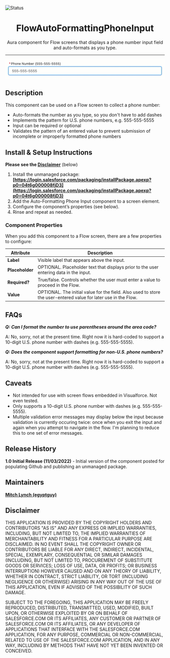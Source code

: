


![Status](https://img.shields.io/badge/status-Beta-yellowgreen)

<h1 align="center">FlowAutoFormattingPhoneInput</h1>

<p align="center">Aura component for Flow screens that displays a phone number input field and auto-formats as you type.</p>

---

![Animated preview](/media-preview-animated.gif)

## Description

This component can be used on a Flow screen to collect a phone number:

* Auto-formats the number as you type, so you don't have to add dashes
* Implements the pattern for U.S. phone numbers, e.g. 555-555-5555
* Input can be required or optional
* Validates the pattern of an entered value to prevent submission of incomplete or improperly formatted phone numbers

## Install & Setup Instructions

**Please see the [Disclaimer](https://github.com/egyptguy/flowAutoFormattingPhoneInput#disclaimer)** (below)

1. Install the unmanaged package:  **[https://login.salesforce.com/packaging/installPackage.apexp?p0=04t6g000008fjD3](https://login.salesforce.com/packaging/installPackage.apexp?p0=04t6g000008fjD3)**
2. Add the Auto-Formatting Phone Input component to a screen element.
3. Configure the component’s properties (see below).
4. Rinse and repeat as needed.

### Component Properties

When you add this component to a Flow screen, there are a few properties to configure:

| Attribute        | Description |
| ---------------- | ------------- |
| **Label** 		   | Visible label that appears above the input. |
| **Placeholder**  | OPTIONAL.  Placeholder text that displays prior to the user entering data in the input. |
| **Required?**		 | True/false.  Controls whether the user must enter a value to proceed in the Flow. |
| **Value**	       | OPTIONAL.  The initial value for the field.  Also used to store the user-entered value for later use in the Flow. |

## FAQs

**_Q: Can I format the number to use parentheses around the area code?_**

A: No, sorry, not at the present time. Right now it is hard-coded to support a 10-digit U.S. phone number with dashes (e.g. 555-555-5555).

**_Q: Does the component support formatting for non-U.S. phone numbers?_**

A: No, sorry, not at the present time. Right now it is hard-coded to support a 10-digit U.S. phone number with dashes (e.g. 555-555-5555).

## Caveats
* Not intended for use with screen flows embedded in Visualforce. Not even tested.
* Only supports a 10-digit U.S. phone number with dashes (e.g. 555-555-5555).
* Multiple validation error messages may display below the input because validation is currently occuring twice:  once when you exit the input and again when you attempt to navigate in the flow.  I'm planning to reduce this to one set of error messages.

## Release History

<strong>1.0 Initial Release (11/03/2022)</strong> - Initial version of the component posted for populating Github and publishing an unmanaged package.

## Maintainers

<strong>[Mitch Lynch (egyptguy)](https://github.com/egyptguy)</strong>

## Disclaimer

THIS APPLICATION IS PROVIDED BY THE COPYRIGHT HOLDERS AND CONTRIBUTORS "AS IS" AND ANY EXPRESS OR IMPLIED WARRANTIES, INCLUDING, BUT NOT LIMITED TO, THE IMPLIED WARRANTIES OF MERCHANTABILITY AND FITNESS FOR A PARTICULAR PURPOSE ARE DISCLAIMED. IN NO EVENT SHALL THE COPYRIGHT OWNER OR CONTRIBUTORS BE LIABLE FOR ANY DIRECT, INDIRECT, INCIDENTAL, SPECIAL, EXEMPLARY, CONSEQUENTIAL OR SIMILAR DAMAGES (INCLUDING, BUT NOT LIMITED TO, PROCUREMENT OF SUBSTITUTE GOODS OR SERVICES; LOSS OF USE, DATA, OR PROFITS; OR BUSINESS INTERRUPTION) HOWEVER CAUSED AND ON ANY THEORY OF LIABILITY, WHETHER IN CONTRACT, STRICT LIABILITY, OR TORT (INCLUDING NEGLIGENCE OR OTHERWISE) ARISING IN ANY WAY OUT OF THE USE OF THIS APPLICATION, EVEN IF ADVISED OF THE POSSIBILITY OF SUCH DAMAGE.

SUBJECT TO THE FOREGOING, THIS APPLICATION MAY BE FREELY REPRODUCED, DISTRIBUTED, TRANSMITTED, USED, MODIFIED, BUILT UPON, OR OTHERWISE EXPLOITED BY OR ON BEHALF OF SALESFORCE.COM OR ITS AFFILIATES, ANY CUSTOMER OR PARTNER OF SALESFORCE.COM OR ITS AFFILIATES, OR ANY DEVELOPER OF APPLICATIONS THAT INTERFACE WITH THE SALESFORCE.COM APPLICATION, FOR ANY PURPOSE, COMMERCIAL OR NON-COMMERCIAL, RELATED TO USE OF THE SALESFORCE.COM APPLICATION, AND IN ANY WAY, INCLUDING BY METHODS THAT HAVE NOT YET BEEN INVENTED OR CONCEIVED.
